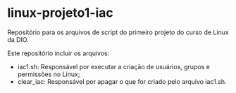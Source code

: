 # linux-projeto1-iac
Repositório para os arquivos de script do primeiro projeto do curso de Linux da DIO.

Este repositório incluir os arquivos:
* iac1.sh: Responsável por executar a criação de usuários, grupos e permissões no Linux;
* clear_iac: Responsável por apagar o que for criado pelo arquivo iac1.sh.
